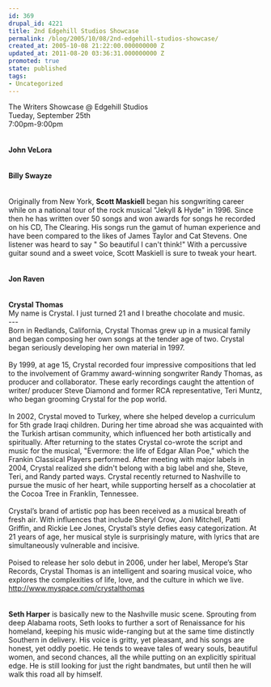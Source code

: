 ```yaml
---
id: 369
drupal_id: 4221
title: 2nd Edgehill Studios Showcase
permalink: /blog/2005/10/08/2nd-edgehill-studios-showcase/
created_at: 2005-10-08 21:22:00.000000000 Z
updated_at: 2011-08-20 03:36:31.000000000 Z
promoted: true
state: published
tags:
- Uncategorized
---
```

The Writers Showcase @ Edgehill Studios<br />Tueday, September 25th<br />7:00pm-9:00pm<br /><br /><br /><b>John VeLora</b><br /><br /><br /><b>Billy Swayze</b><br /><br /><br />Originally from New York, <b>Scott Maskiell</b> began his songwriting career while on a national tour of the rock musical "Jekyll &amp; Hyde" in 1996. Since then he has written over 50 songs and won awards for songs he recorded on his CD, The Clearing. His songs run the gamut of human experience and have been compared to the likes of James Taylor and Cat Stevens. One listener was heard to say " So beautiful I can't think!" With a percussive guitar sound and a sweet voice, Scott Maskiell is sure to tweak your heart.<br /><br /><br /><b>Jon Raven</b><br /><br /><br /><b>Crystal Thomas</b><br />My name is Crystal. I just turned 21 and I breathe chocolate and music.<br />---<br />Born in Redlands, California, Crystal Thomas grew up in a musical family and began composing her own songs at the tender age of two. Crystal began seriously developing her own material in 1997.<br /><br />By 1999, at age 15, Crystal recorded four impressive compositions that led to the involvement of Grammy award-winning songwriter Randy Thomas, as producer and collaborator. These early recordings caught the attention of writer/ producer Steve Diamond and former RCA representative, Teri Muntz, who began grooming Crystal for the pop world.<br /><br />In 2002, Crystal moved to Turkey, where she helped develop a curriculum for 5th grade Iraqi children. During her time abroad she was acquainted with the Turkish artisan community, which influenced her both artistically and spiritually. After returning to the states Crystal co-wrote the script and music for the musical, "Evermore: the life of Edgar Allan Poe," which the Frankin Classical Players performed. After meeting with major labels in 2004, Crystal realized she didn't belong with a big label and she, Steve, Teri, and Randy parted ways. Crystal recently returned to Nashville to pursue the music of her heart, while supporting herself as a chocolatier at the Cocoa Tree in Franklin, Tennessee. <br /><br />Crystal’s brand of artistic pop has been received as a musical breath of fresh air. With influences that include Sheryl Crow, Joni Mitchell, Patti Griffin, and Rickie Lee Jones, Crystal’s style defies easy categorization. At 21 years of age, her musical style is surprisingly mature, with lyrics that are simultaneously vulnerable and incisive. <br /><br />Poised to release her solo debut in 2006, under her label, Merope’s Star Records, Crystal Thomas is an intelligent and soaring musical voice, who explores the complexities of life, love, and the culture in which we live. <br /><a href="http://www.myspace.com/crystalthomas">http://www.myspace.com/crystalthomas</a><br /><br /><br /><b>Seth Harper</b> is basically new to the Nashville music scene.  Sprouting from deep Alabama roots, Seth looks to further a sort of Renaissance for his homeland, keeping his music wide-ranging but at the same time distinctly Southern in delivery.  His voice is gritty, yet pleasant, and his songs are honest, yet oddly poetic.  He tends to weave tales of weary souls, beautiful women, and second chances, all the while putting on an explicitly spiritual edge.  He is still looking for just the right bandmates, but until then he will walk this road all by himself.
